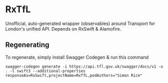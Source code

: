 # RxTfL

Unofficial, auto-generated wrapper (observables) around Transport for London's unified API.  Depends on RxSwift & Alamofire.

## Regenerating

To regenerate, simply install Swagger Codegen & run this command

```
swagger-codegen generate -i https://api.tfl.gov.uk/swagger/docs/v1 -o . -l swift3 --additional-properties responseAs=RxSwift,projectName=RxTfL,podAuthors="Simon Rice"
```
